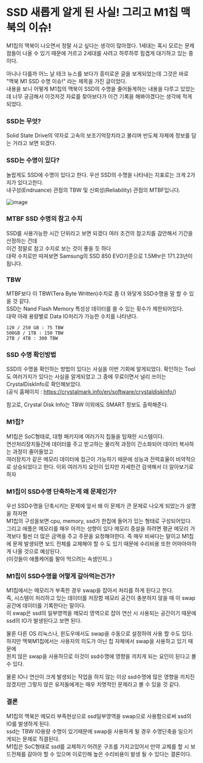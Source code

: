 # SSD 새롭게 알게 된 사실! 그리고 M1칩 맥북의 이슈!
M1칩의 맥북이 나오면서 정말 사고 싶다는 생각이 많아졌다. 1세대는 혹시 모르는 문제점들이 나올 수 있기 때문에 거르고 2세대를 사려고 하루하루 힘겹게 대기하고 있는 중이다.

아니나 다를까 어느 날 테크 뉴스를 보다가 흥미로운 글을 보게되었는데 그것은 바로 "맥북 M1 SSD 수명 이슈!" 라는 제목을 가진 글이었다.  
내용을 보니 어떻게 M1칩의 맥북이 SSD의 수명을 줄어들게하는 내용을 다루고 있었는데 너무 궁금해서 이것저것 자료를 찾아보다가 이건 기록을 해봐야겠다는 생각에 적게 되었다.

### SSD는 무엇?
Solid State Drive의 약자로 고속의 보조기억장치라고 불리며 반도체 자체에 정보를 담는 거라고 보면 되겠다. 

### SSD는 수명이 있다?
놀랍게도 SSD에 수명이 있다고 한다. 우선 SSD의 수명을 나타내는 지표로는 크게 2가지가 있다고한다.  
내구성(Endruance) 관점의 TBW 및 신뢰성(Reliability) 관점의 MTBF입니다.

![image](https://user-images.githubusercontent.com/49805748/111742065-d8fa8480-88ca-11eb-83b3-247a92daf6ed.png)

### MTBF SSD 수명의 참고 수치
SSD를 사용가능한 시간 단위라고 보면 되겠다 여러 조건의 참고치를 감안해서 기간을 산정하는 건데  
이건 정말로 참고 수지로 보는 것이 좋을 듯 하다  
대략 수치로만 따져보면 Samsung의 SSD 850 EVO기준으로 1.5Mhr은 171.23년이 됩니다.

### TBW
MTBF보다 이 TBW(Tera Byte Written)수치로 좀 더 와닿게 SSD수명을 말 할 수 있을 것 같다.  
SSD는 Nand Flash Memory 특성상 데이터를 쓸 수 있는 횟수가 제한되어있다.  
대략 아래 용량별로 Data IO처리가 가능한 수치를 나타낸다.
```
120 / 250 GB : 75 TBW
500GB / 1TB : 150 TBW
2TB / 4TB : 300 TBW
```

### SSD 수명 확인방법
SSD의 수명을 확인하는 방법이 있다는 사실을 이번 기회에 알게되었다. 확인하는 Tool도 여러가지가 있다는 사실을 알게되었고 그 중에 무료이면서 널리 쓰이는 CrystalDiskInfo로 확인해보았다.  
(공식 홈페이지 : https://crystalmark.info/en/software/crystaldiskinfo/)    

참고로, Crystal Disk Info는 TBW 이외에도 SMART 정보도 출력해준다.

### M1칩?
M1칩은 SoC형태로, 대형 패키지에 여러가지 칩들을 탑재한 시스템이다.  
연산처리장치들간에 데이터를 주고 받고하는 물리적 과정이 간소화되어 데이터 복사하는 과정이 줄어들었고  
여러장치가 같은 메모리 데이터에 접근이 가능하기 때문에 성능과 전력효율이 비약적으로 상승되었다고 한다.
이외 여러가지 요인이 있지만 자세한건 검색해서 더 알아보기로 하자   

### M1칩이 SSD수명 단축하는게 왜 문제인가?
우선 SSD수명을 단축시키는 문제에 앞서 왜 이 문제가 큰 문제로 나오게 되었는가 설명을 하자면  
M1칩의 구성을보면 cpu, memory, ssd가 한칩에 들어가 있는 형태로 구성되어있다.  
그리고 애플은 메모리를 매우 아끼는 성향이 있다 메모리 증설을 하려면 평균 메모리 가격보다 훨씬 더 많은 금액을 주고 주문을 요청해야한다. 
즉 매우 비싸다는 말이고 M1칩에 문제 발생되면 보드 전체를 교체해야 할 수 도 있기 때문에 수리비용 또한 어마아마하게 나올 것으로 예상된다.  
(이것들이 애플케어를 팔아 먹으려는 속셈인지..)

### M1칩이 SSD수명을 어떻게 갈아먹는건가?
M1칩에서는 메모리가 부족한 경우 swap을 잡아서 처리를 하게 된다고 한다.  
즉, 시스템이 처리하고 있는 데이터를 저장함 메모리 공간이 충분하지 않을 때 이 swap공간에 데이터를 기록한다는 말이다.  
이 swap은 ssd의 일부영역을 메모리 영역으로 잡아 연산 시 사용되는 공간이기 때문에 ssd의 IO가 발생된다고 보면 된다.   

물론 다른 OS 리눅스나, 윈도우에서도 swap을 수동으로 설정하여 사용 할 수도 있다. 하지만 맥북M1칩에서는 사용자의 의도가 아닌 칩 자체에서 swap을 사용하고 있기 때문에  
원치 않은 swap을 사용하므로 이것이 ssd수명에 영향을 끼치게 되는 요인이 된다고 볼 수 있다.

물론 IO나 연산이 크게 발생되는 작업을 하지 않는 이상 ssd수명에 많은 영향을 끼치진 않겠지만 그렇지 않은 유저들에게는 매우 치명적인 문제라고 볼 수 있을 것 같다.

### 결론
M1칩의 맥북은 메모리 부족현상으로 ssd일부영역을 swap으로 사용함으로써 ssd의 IO를 발생하게 된다.  
ssd는 TBW IO용량 수명이 있기때문에 swap을 사용하게 될 경우 수명단축을 일으키게되는 문제로 직결된다.  
M1칩은 SoC형태로 ssd를 교체하기 어려운 구조를 가지고있어서 만약 교체를 할 시 보드전체를 갈아야 할 수 있으며 이로인해 높은 수리비용이 발생 될 수 있다는 결론이다.  
